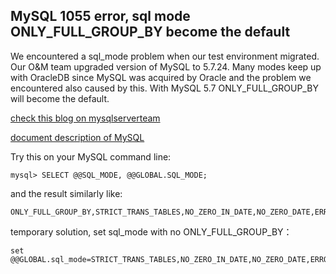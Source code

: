 ## MySQL 1055 error, sql mode ONLY_FULL_GROUP_BY become the default

We encountered a sql_mode problem when our test environment migrated.
Our O&M team upgraded version of MySQL to 5.7.24.
Many modes keep up with OracleDB since MySQL was acquired by Oracle and the problem we encountered also caused by this.
With MySQL 5.7 ONLY_FULL_GROUP_BY will become the default.

[check this blog on mysqlserverteam](http://mysqlserverteam.com/mysql-5-7-only_full_group_by-improved-recognizing-functional-dependencies-enabled-by-default/)

[document description of MySQL](https://dev.mysql.com/doc/refman/5.7/en/group-by-handling.html)

Try this on your MySQL command line:
```
mysql> SELECT @@SQL_MODE, @@GLOBAL.SQL_MODE;
```
and the result similarly like:
```
ONLY_FULL_GROUP_BY,STRICT_TRANS_TABLES,NO_ZERO_IN_DATE,NO_ZERO_DATE,ERROR_FOR_DIVISION_BY_ZERO,NO_AUTO_CREATE_USER,NO_ENGINE_SUBSTITUTION
```
temporary solution, set sql_mode with no ONLY_FULL_GROUP_BY：
```
set @@GLOBAL.sql_mode=STRICT_TRANS_TABLES,NO_ZERO_IN_DATE,NO_ZERO_DATE,ERROR_FOR_DIVISION_BY_ZERO,NO_AUTO_CREATE_USER,NO_ENGINE_SUBSTITUTION;
```


